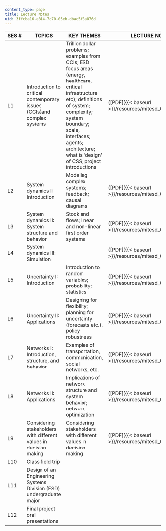 ```yaml
---
content_type: page
title: Lecture Notes
uid: 3ffcba16-e814-7c70-05eb-dbac5f8a876d
---
```


| SES # | TOPICS | KEY THEMES | LECTURE NOTES |
| --- | --- | --- | --- |
| L1 | Introduction to critical contemporary issues (CCIs)and complex systems | Trillion dollar problems; examples from CCIs; ESD focus areas (energy, healthcare, critical infrastructure etc); definitions of system; complexity; system boundary; scale, interfaces; agents; architecture; what is 'design' of CSS; project introductions | ([PDF]({{< baseurl >}}/resources/mitesd_00s11_lec01)) |
| L2 | System dynamics I: Introduction | Modeling complex systems; feedback; causal diagrams | ([PDF]({{< baseurl >}}/resources/mitesd_00s11_lec02)) |
| L3 | System dynamics II: System structure and behavior | Stock and flows; linear and non-linear first order systems | ([PDF]({{< baseurl >}}/resources/mitesd_00s11_lec03)) |
| L4 | System dynamics III: Simulation | &nbsp; | ([PDF]({{< baseurl >}}/resources/mitesd_00s11_lec04)) |
| L5 | Uncertainty I: Introduction | Introduction to random variables; probability; statistics | ([PDF]({{< baseurl >}}/resources/mitesd_00s11_lec05)) |
| L6 | Uncertainty II: Applications | Designing for flexibility; planning for uncertainty (forecasts etc.), policy robustness | ([PDF]({{< baseurl >}}/resources/mitesd_00s11_lec06)) |
| L7 | Networks I: Introduction, structure, and behavior | Examples of transportation, communication, social networks, etc. | ([PDF]({{< baseurl >}}/resources/mitesd_00s11_lec07)) |
| L8 | Networks II: Applications | Implications of network structure and system behavior; network optimization | ([PDF]({{< baseurl >}}/resources/mitesd_00s11_lec08)) |
| L9 | Considering stakeholders with different values in decision making | Considering stakeholders with different values in decision making | ([PDF]({{< baseurl >}}/resources/mitesd_00s11_lec09)) |
| L10 | Class field trip | &nbsp; |
| L11 | Design of an Engineering Systems Division (ESD) undergraduate major | &nbsp; |
| L12 | Final project oral presentations | &nbsp; |